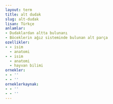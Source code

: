 ```yaml
---
layout: term
title: alt dudak
slug: alt-dudak
lisan: Türkçe
anlamlar:
- Dudaklardan altta bulunanı
- Böceklerin ağız sisteminde bulunan alt parça
ozellikler:
- - isim
  - anatomi
- - isim
  - anatomi
  - hayvan bilimi
ornekler:
- - ''
- - ''
orneklerkaynak:
- - ''
- - ''
---
```


